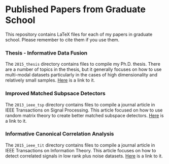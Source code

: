 # Published Papers from Graduate School

This repository contains LaTeX files for each of my papers
in graduate school. Please remember to cite them if you use
them.

### Thesis - Informative Data Fusion

The `2015_thesis` directory contains files to compile my Ph.D. thesis. There
are a number of topics in the thesis, but it generally focuses on how to use
multi-modal datasets particularly in the cases of high dimensionality and
relatively small samples.
[Here](https://deepblue.lib.umich.edu/handle/2027.42/113419) is a
link to it.

### Improved Matched Subpsace Detectors

The `2013_ieee_tsp` directory contains files to compile a journal article
in IEEE Transactions on Signal Processing. This article focused on how to use
random matrix theory to create better matched subspace detectors.
[Here](https://ieeexplore.ieee.org/abstract/document/6415288) is a link
to it.

### Informative Canonical Correlation Analysis

The `2015_ieee_tit` directory contains files to compile a journal article in IEEE
Transactions on Information Theory. This article focuses on how to detect correlated
signals in low rank plus noise
datasets. [Here](https://ieeexplore.ieee.org/abstract/document/7903598) is a link to it.